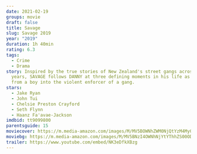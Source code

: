```yaml
---
date: 2021-02-19
groups: movie
draft: false
title: Savage
slug: Savage 2019
year: "2019"
duration: 1h 40min
rating: 6.3
tags:
  - Crime
  - Drama
story: Inspired by the true stories of New Zealand's street gangs across 30
  years, SAVAGE follows DANNY at three defining moments in his life as he grows
  from a boy into the violent enforcer of a gang.
stars:
  - Jake Ryan
  - John Tui
  - Chelsie Preston Crayford
  - Seth Flynn
  - Haanz Fa'avae-Jackson
imdbid: tt9099800
parentsguide: 15
moviecover: https://m.media-amazon.com/images/M/MV5BOWNhZWM0NjQtYzM4My00ZGY1LWJhM2MtZTkwMmMwNDEyODYxXkEyXkFqcGdeQXVyMTQ1MjQyOTI@._V1_FMjpg_UX1273_.jpg
moviebg: https://m.media-amazon.com/images/M/MV5BNzI4OWNhNjYtYThhZS00ODA4LWFjYTMtYzY1OTNlY2JmOTA1XkEyXkFqcGdeQXVyMTQ1MjQyOTI@._V1_FMjpg_UX1280_.jpg
trailer: https://www.youtube.com/embed/NK3eDfkXBzg
---
```

